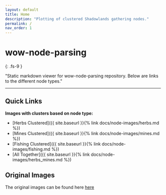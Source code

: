 ```yaml
---
layout: default
title: Home
description: "Plotting of clustered Shadowlands gathering nodes."
permalink: /
nav_order: 1
---
```


# wow-node-parsing
{: .fs-9 }

"Static markdown viewer for wow-node-parsing repository. Below are links to the different node types."

---

## Quick Links
**Images with clusters based on node type:** 
*   [Herbs Clustered]({{ site.baseurl }}{% link docs/node-images/herbs.md %})
*   [Mines Clustered]({{ site.baseurl }}{% link docs/node-images/mines.md %})
*   [Fishing Clustered]({{ site.baseurl }}{% link docs/node-images/fishing.md %})
*   [All Together]({{ site.baseurl }}{% link docs/node-images/herbs_mines.md %})


## Original Images
The original images can be found here [here](https://github.com/Sillocan/wow-node-plotting/tree/main/outputs)

